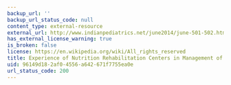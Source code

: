 ```yaml
---
backup_url: ''
backup_url_status_code: null
content_type: external-resource
external_url: http://www.indianpediatrics.net/june2014/june-501-502.htm
has_external_license_warning: true
is_broken: false
license: https://en.wikipedia.org/wiki/All_rights_reserved
title: Experience of Nutrition Rehabilitation Centers in Management of SAM
uid: 96149d18-2af0-4556-a642-671f7755ea0e
url_status_code: 200
---
```

